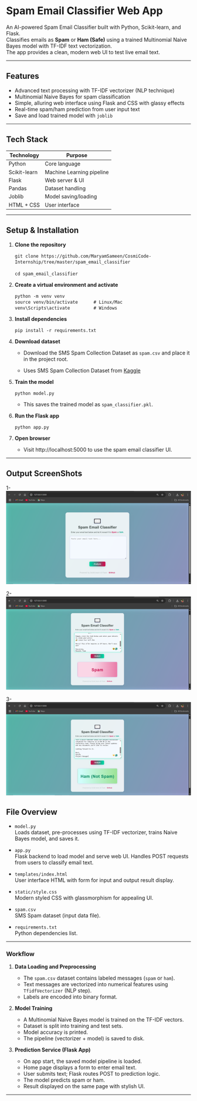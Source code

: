 # Spam Email Classifier Web App

An AI-powered Spam Email Classifier built with Python, Scikit-learn, and Flask.  
Classifies emails as **Spam** or **Ham (Safe)** using a trained Multinomial Naive Bayes model with TF-IDF text vectorization.  
The app provides a clean, modern web UI to test live email text.

---

## Features

- Advanced text processing with TF-IDF vectorizer (NLP technique)
- Multinomial Naive Bayes for spam classification
- Simple, alluring web interface using Flask and CSS with glassy effects
- Real-time spam/ham prediction from user input text
- Save and load trained model with `joblib`

---

## Tech Stack

| Technology        | Purpose                         |
|-------------------|--------------------------------|
| Python            | Core language                  |
| Scikit-learn      | Machine Learning pipeline      |
| Flask             | Web server & UI                |
| Pandas            | Dataset handling               |
| Joblib            | Model saving/loading           |
| HTML + CSS        | User interface                 |

---

## Setup & Installation

1. **Clone the repository**
    ```
    git clone https://github.com/MaryamSameen/CosmiCode-Internship/tree/master/spam_email_classifier
    
    cd spam_email_classifier
    ```

2. **Create a virtual environment and activate**
    ```
    python -m venv venv
    source venv/bin/activate      # Linux/Mac
    venv\Scripts\activate         # Windows
    ```

3. **Install dependencies**
    ```
    pip install -r requirements.txt
    ```

4. **Download dataset**
    - Download the SMS Spam Collection Dataset as `spam.csv` and place it in the project root.

    - Uses SMS Spam Collection Dataset from [Kaggle](https://www.kaggle.com/datasets/uciml/sms-spam-collection-dataset)

5. **Train the model**
    ```
    python model.py
    ```
    - This saves the trained model as `spam_classifier.pkl`.

6. **Run the Flask app**
    ```
    python app.py
    ```

7. **Open browser**
    - Visit http://localhost:5000 to use the spam email classifier UI.

---
## Output ScreenShots

1- ![alt text](image.png)

2-![alt text](image-1.png)

3-![alt text](image-2.png)

## File Overview

- `model.py`  
  Loads dataset, pre-processes using TF-IDF vectorizer, trains Naive Bayes model, and saves it.

- `app.py`  
  Flask backend to load model and serve web UI. Handles POST requests from users to classify email text.

- `templates/index.html`  
  User interface HTML with form for input and output result display.

- `static/style.css`  
  Modern styled CSS with glassmorphism for appealing UI.

- `spam.csv`  
  SMS Spam dataset (input data file).

- `requirements.txt`  
  Python dependencies list.

---



### Workflow

1. **Data Loading and Preprocessing**  
   - The `spam.csv` dataset contains labeled messages (`spam` or `ham`).
   - Text messages are vectorized into numerical features using `TfidfVectorizer` (NLP step).
   - Labels are encoded into binary format.

2. **Model Training**  
   - A Multinomial Naive Bayes model is trained on the TF-IDF vectors.
   - Dataset is split into training and test sets.
   - Model accuracy is printed.
   - The pipeline (vectorizer + model) is saved to disk.

3. **Prediction Service (Flask App)**  
   - On app start, the saved model pipeline is loaded.
   - Home page displays a form to enter email text.
   - User submits text; Flask routes POST to prediction logic.
   - The model predicts spam or ham.
   - Result displayed on the same page with stylish UI.

---



